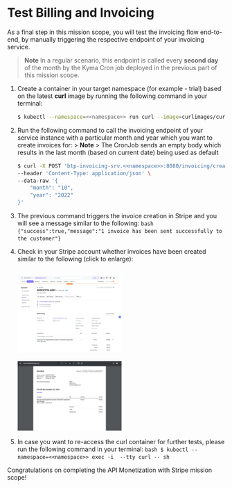 # Test Billing and Invoicing
As a final step in this mission scope, you will test the invoicing flow end-to-end, by manually triggering the respective endpoint of your invoicing service.

> **Note**
> In a regular scenario, this endpoint is called every **second day** of the month by the Kyma Cron job  deployed in the previous part of this mission scope. 

  1. Create a container in your target namespace (for example - trial) based on the latest **curl** image by running the following command in your terminal:
      ```bash
      $ kubectl --namespace=<<namespace>> run curl --image=curlimages/curl -i --tty -- sh
      ```

  2. Run the following command to call the invoicing endpoint of your service instance with a particular month and year which you want to create invoices for:
    > **Note**
    > The CronJob sends an empty body which results in the last month (based on current date) being used as default
      ```bash
      $ curl -X POST 'btp-invoicing-srv.<<namespace>>:8080/invoicing/createStripeInvoices' \
      --header 'Content-Type: application/json' \
      --data-raw '{
          "month": "10",
          "year": "2022"
      }'
      ```
    
  3. The previous command triggers the invoice creation in Stripe and you will see a message similar to the following:
    ```bash
    {"success":true,"message":"1 invoice has been sent successfully to the customer"}
    ```

  4. Check in your Stripe account whether invoices have been created similar to the following (click to enlarge):

      <br>[<img src="./img/STRIPE_Invoice.png" width="50%"/>](./img/STRIPE_Invoice.png)
      <br><br>[<img src="./img/STRIPE_PdfInvoice.png" width="50%"/>](./img/STRIPE_PdfInvoice.png)

  5. In case you want to re-access the curl container for further tests, please run the following command in your terminal:
    ```bash
    $ kubectl --namespace=<<namespace>> exec -i  --tty curl -- sh 
    ```

Congratulations on completing the API Monetization with Stripe mission scope!
